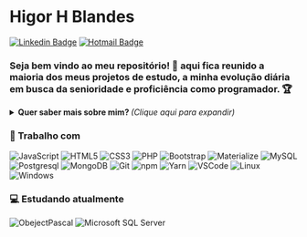 # Higor H Blandes
[![Linkedin Badge](https://img.shields.io/badge/-Higor-blue?style=flat-square&logo=Linkedin&logoColor=white&link=https://www.linkedin.com/in/higorblandes/)](https://www.linkedin.com/in/higorblandes/)
[![Hotmail Badge](https://img.shields.io/badge/-higorblands@hotmail.com-c14438?style=flat-square&logo=Hotmail&logoColor=white&link=mailto:higorblands@hotmail.com)](mailto:higorblands@hotmail.com)

### Seja bem vindo ao meu repositório! 👋 aqui fica reunido a maioria dos meus projetos de estudo, a minha evolução diária em busca da senioridade e proficiência como programador. 🏆

<details>
<summary> <b> Quer saber mais sobre mim? </b> <i>(Clique aqui para expandir)</i> </summary>

### 📖 Sobre mim
Sou graduando em Banco de Dados através da Faculdade SENAC PE, formando em Programador WEB certificado pelo SENAC de Caruaru e desenvolvedor FullStack Bootcamp do AppBrewery.

Profissional com mais de 3 anos de experiência na área de T.I com passagens por empresas como Accenture do Brasil, também em outros subsistemas Tecnologia, na realização de suporte ao usuário, treinamento e desenvolvimento de recurso, supervisão técnica, gestão de incidentes e crises.
</details>

### 💼 Trabalho com
![JavaScript](https://img.shields.io/badge/-JavaScript-F7B93E?style=flat-square&logo=javascript&logoColor=fff)
![HTML5](https://img.shields.io/badge/-HTML5-E34F26?style=flat-square&logo=html5&logoColor=white)
![CSS3](https://img.shields.io/badge/-CSS3-549FDE?style=flat-square&logo=css3&logoColor=white)
![PHP](https://img.shields.io/badge/-PHP-549FDE?style=flat-square&logo=php&logoColor=white)
![Bootstrap](https://img.shields.io/badge/-Bootstrap-549FDE?style=flat-square&logo=Bootstrap&logoColor=white)
![Materialize](https://img.shields.io/badge/-Materialize-549FDE?style=flat-square&logo=Materialize&logoColor=white)
![MySQL](https://img.shields.io/badge/-MySQL-00758F?style=flat-square&logo=mysql&logoColor=white)
![Postgresql](https://img.shields.io/badge/-Postgresql-32648D?style=flat-square&logo=postgresql&logoColor=white)
![MongoDB](https://img.shields.io/badge/-MongoDB-13aa52?style=flat-square&logo=mongodb&logoColor=white)
![Git](https://img.shields.io/badge/-Git-F05032?style=flat-square&logo=git&logoColor=white)
![npm](https://img.shields.io/badge/-NPM-CB3837?style=flat-square&logo=npm&logoColor=white)
![Yarn](https://img.shields.io/badge/-Yarn-2B8AB6?style=flat-square&logo=yarn&logoColor=white)
![VSCode](https://img.shields.io/badge/-VSCode-0085D1?style=flat-square&logo=visual-studio-code&logoColor=white)
![Linux](https://img.shields.io/badge/-Linux-16C60C?style=flat-square&logo=linux&logoColor=white)
![Windows](https://img.shields.io/badge/-Windows-00ADEF?style=flat-square&logo=windows&logoColor=white)


### 💻 Estudando atualmente
![ObejectPascal](https://img.shields.io/badge/ObecjectPascal-7642d2.svg)
![Microsoft SQL Server](https://img.shields.io/badge/style-for--the--badge-green?logo=microsoft-sql-server&logoColor=white)

